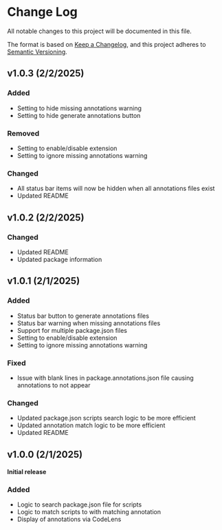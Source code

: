 # Change Log

All notable changes to this project will be documented in this file.

The format is based on [Keep a Changelog](https://keepachangelog.com/en/1.1.0/),
and this project adheres to [Semantic Versioning](https://semver.org/spec/v2.0.0.html).


## v1.0.3 (2/2/2025)

### Added
- Setting to hide missing annotations warning
- Setting to hide generate annotations button

### Removed
- Setting to enable/disable extension
- Setting to ignore missing annotations warning

### Changed
- All status bar items will now be hidden when all annotations files exist
- Updated README


## v1.0.2 (2/2/2025)

### Changed
- Updated README
- Updated package information


## v1.0.1 (2/1/2025)

### Added
- Status bar button to generate annotations files
- Status bar warning when missing annotations files
- Support for multiple package.json files
- Setting to enable/disable extension
- Setting to ignore missing annotations warning

### Fixed
- Issue with blank lines in package.annotations.json file causing annotations to not appear

### Changed
- Updated package.json scripts search logic to be more efficient
- Updated annotation match logic to be more efficient
- Updated README


## v1.0.0 (2/1/2025)

#### Initial release

### Added
- Logic to search package.json file for scripts
- Logic to match scripts to with matching annotation
- Display of annotations via CodeLens